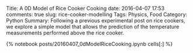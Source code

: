 ﻿Title: A 0D Model of Rice Cooker Cooking
date: 2016-04-07 17:53
comments: true
slug: rice-cooker-modelling 
Tags: Physics, Food
Category: Python
Summary: Following a previous experimental post on rice cookers, we explore a simple model that allows the prediction of the temperature measurements performed above the rice cooker.

{% notebook posts/20160407_0dModelRiceCooking.ipynb cells[:] %}
